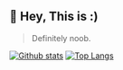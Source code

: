 ## 👋 Hey, This is :)
> Definitely noob.

[![Github stats](https://github-readme-stats.vercel.app/api?username=Worcyka&count_private=true&show_icons=true&include_all_commits=true)](https://github.com/Worcyka/github-readme-stats)
[![Top Langs](https://github-readme-stats.vercel.app/api/top-langs/?username=Worcyka&layout=compact)](https://github.com/Worcyka/github-readme-stats)


<!---
Worcyka/Worcyka is a ✨ special ✨ repository because its `README.md` (this file) appears on your GitHub profile.
You can click the Preview link to take a look at your changes.
--->
